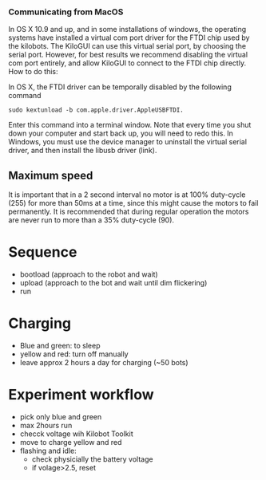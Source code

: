 ### Communicating from MacOS

In OS X 10.9 and up, and in some installations of windows, the operating systems have installed a virtual com port driver for the FTDI chip used by the kilobots. The KiloGUI can use this virtual serial port, by choosing the serial port. However, for best results we recommend disabling the virtual com port entirely, and allow KiloGUI to connect to the FTDI chip directly.
How to do this:

In OS X, the FTDI driver can be temporally disabled by the following command
```
sudo kextunload -b com.apple.driver.AppleUSBFTDI.
```

Enter this command into a terminal window. Note that every time you shut down your computer and start back up, you will need to redo this.
In Windows, you must use the device manager to uninstall the virtual serial driver, and then install the libusb driver (link).

## Maximum speed

It is important that in a 2 second interval no motor is at 100% duty-cycle (255) for more than 50ms at a time, since this might cause the motors to fail permanently. It is recommended that during regular operation the motors are never run to more than a 35% duty-cycle (90).


# Sequence

- bootload  (approach to the robot and wait)
- upload (approach to the bot and wait until dim flickering)
- run


# Charging
- Blue and green: to sleep
- yellow and red: turn off manually
- leave approx 2 hours a day for charging (~50 bots)



# Experiment workflow

- pick only blue and green
- max 2hours run
- checck voltage wih Kilobot Toolkit
- move to charge yellow and red
- flashing and idle:
  - check physicially the battery voltage
  - if volage>2.5, reset
